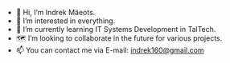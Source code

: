- 👋 Hi, I’m Indrek Mäeots.
- 👀 I’m interested in everything.
- 🌱 I’m currently learning IT Systems Development in TalTech.
- 🗺️ I’m looking to collaborate in the future for various projects.
- 📫 You can contact me via E-mail: indrek160@gmail.com

<!---
IMaeots/IMaeots is a ✨ special ✨ repository because its `README.md` (this file) appears on your GitHub profile.
You can click the Preview link to take a look at your changes.
--->
